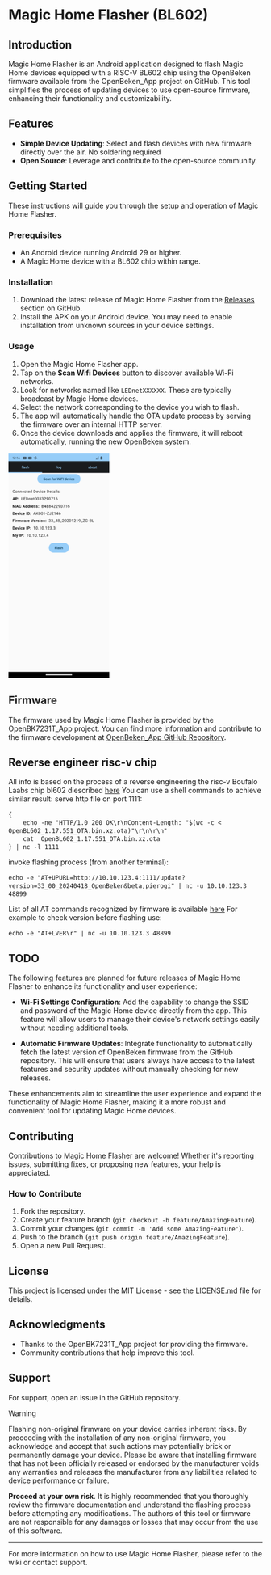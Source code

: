 # Magic Home Flasher (BL602)

## Introduction
Magic Home Flasher is an Android application designed to flash Magic Home devices equipped with a RISC-V BL602 chip using the OpenBeken firmware available from the OpenBeken_App project on GitHub. This tool simplifies the process of updating devices to use open-source firmware, enhancing their functionality and customizability.

## Features
- **Simple Device Updating**: Select and flash devices with new firmware directly over the air. No soldering required
- **Open Source**: Leverage and contribute to the open-source community.

## Getting Started
These instructions will guide you through the setup and operation of Magic Home Flasher.

### Prerequisites
- An Android device running Android 29 or higher.
- A Magic Home device with a BL602 chip within range.

### Installation
1. Download the latest release of Magic Home Flasher from the [Releases](https://github.com/kruzer/mhflasher/releases) section on GitHub.
2. Install the APK on your Android device. You may need to enable installation from unknown sources in your device settings.

### Usage
1. Open the Magic Home Flasher app.
2. Tap on the **Scan Wifi Devices** button to discover available Wi-Fi networks.
3. Look for networks named like `LEDnetXXXXXX`. These are typically broadcast by Magic Home devices.
4. Select the network corresponding to the device you wish to flash.
5. The app will automatically handle the OTA update process by serving the firmware over an internal HTTP server.
6. Once the device downloads and applies the firmware, it will reboot automatically, running the new OpenBeken system.

<img src="img/Screenshot_20240422-001651_mhflasher.png" width="200">

## Firmware
The firmware used by Magic Home Flasher is provided by the OpenBK7231T_App project. You can find more information and contribute to the firmware development at [OpenBeken_App GitHub Repository](https://github.com/openshwprojects/OpenBK7231T_App).

## Reverse engineer risc-v chip
All info is based on the process of a reverse engineering the risc-v Boufalo Laabs chip bl602 diescribed [here](/reverse_engineeer)
You can use a shell commands to achieve similar result:
serve http file on port 1111:
```shell
{
    echo -ne "HTTP/1.0 200 OK\r\nContent-Length: "$(wc -c < OpenBL602_1.17.551_OTA.bin.xz.ota)"\r\n\r\n"
    cat  OpenBL602_1.17.551_OTA.bin.xz.ota 
} | nc -l 1111
```
invoke flashing process (from another terminal):
```shell
echo -e "AT+UPURL=http://10.10.123.4:1111/update?version=33_00_20240418_OpenBeken&beta,pierogi" | nc -u 10.10.123.3 48899
```
List of all AT commands recognized by firmware is available [here](reverse_engineer/at_commands.txt) 
For example to check version before flashing use:
```shell
echo -e "AT+LVER\r" | nc -u 10.10.123.3 48899
```
## TODO

The following features are planned for future releases of Magic Home Flasher to enhance its functionality and user experience:

- **Wi-Fi Settings Configuration**: Add the capability to change the SSID and password of the Magic Home device directly from the app. This feature will allow users to manage their device's network settings easily without needing additional tools.

- **Automatic Firmware Updates**: Integrate functionality to automatically fetch the latest version of OpenBeken firmware from the GitHub repository. This will ensure that users always have access to the latest features and security updates without manually checking for new releases.

These enhancements aim to streamline the user experience and expand the functionality of Magic Home Flasher, making it a more robust and convenient tool for updating Magic Home devices.

## Contributing
Contributions to Magic Home Flasher are welcome! Whether it's reporting issues, submitting fixes, or proposing new features, your help is appreciated.

### How to Contribute
1. Fork the repository.
2. Create your feature branch (`git checkout -b feature/AmazingFeature`).
3. Commit your changes (`git commit -m 'Add some AmazingFeature'`).
4. Push to the branch (`git push origin feature/AmazingFeature`).
5. Open a new Pull Request.

## License
This project is licensed under the MIT License - see the [LICENSE.md](LICENSE.md) file for details.

## Acknowledgments
- Thanks to the OpenBK7231T_App project for providing the firmware.
- Community contributions that help improve this tool.

## Support
For support, open an issue in the GitHub repository.

>[!Warning]
>Flashing non-original firmware on your device carries inherent risks. By proceeding with the installation of any non-original firmware, you acknowledge and accept that such actions may potentially brick or permanently damage your device. Please be aware that installing firmware that has not been officially released or endorsed by the manufacturer voids any warranties and releases the manufacturer from any liabilities related to device performance or failure.
>
>**Proceed at your own risk**. It is highly recommended that you thoroughly review the firmware documentation and understand the flashing process before attempting any modifications. The authors of this tool or firmware are not responsible for any damages or losses that may occur from the use of this software.
---
For more information on how to use Magic Home Flasher, please refer to the wiki or contact support.

